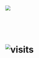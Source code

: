 
<h1>

 <br> <img src="https://github.com/user-attachments/assets/d9d3f344-d309-4fcc-8151-4d2ef4188f1a" /> <br>
   <br>
   <br>
   <h1>
    <img src="https://visit-counter.vercel.app/counter.png?page=sous4vfx&s=40&c=ffffff&bg=00000000&no=2&ff=digi&tb=&ta=" alt="visits">
